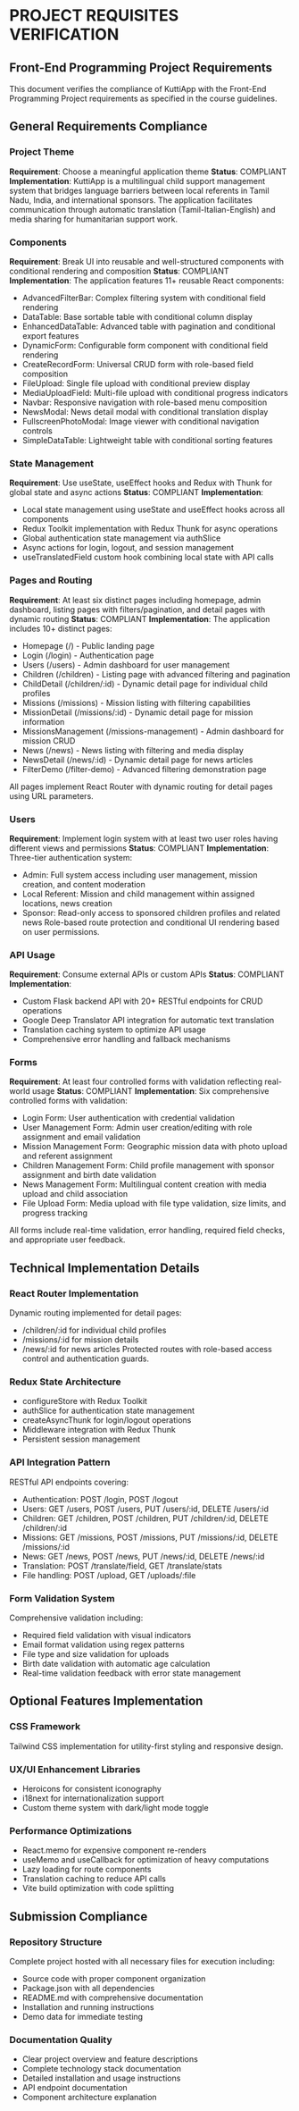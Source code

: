 # PROJECT REQUISITES VERIFICATION

## Front-End Programming Project Requirements

This document verifies the compliance of KuttiApp with the Front-End Programming Project requirements as specified in the course guidelines.

## General Requirements Compliance

### Project Theme
**Requirement**: Choose a meaningful application theme
**Status**: COMPLIANT
**Implementation**: KuttiApp is a multilingual child support management system that bridges language barriers between local referents in Tamil Nadu, India, and international sponsors. The application facilitates communication through automatic translation (Tamil-Italian-English) and media sharing for humanitarian support work.

### Components
**Requirement**: Break UI into reusable and well-structured components with conditional rendering and composition
**Status**: COMPLIANT
**Implementation**: The application features 11+ reusable React components:
- AdvancedFilterBar: Complex filtering system with conditional field rendering
- DataTable: Base sortable table with conditional column display
- EnhancedDataTable: Advanced table with pagination and conditional export features
- DynamicForm: Configurable form component with conditional field rendering
- CreateRecordForm: Universal CRUD form with role-based field composition
- FileUpload: Single file upload with conditional preview display
- MediaUploadField: Multi-file upload with conditional progress indicators
- Navbar: Responsive navigation with role-based menu composition
- NewsModal: News detail modal with conditional translation display
- FullscreenPhotoModal: Image viewer with conditional navigation controls
- SimpleDataTable: Lightweight table with conditional sorting features

### State Management
**Requirement**: Use useState, useEffect hooks and Redux with Thunk for global state and async actions
**Status**: COMPLIANT
**Implementation**: 
- Local state management using useState and useEffect hooks across all components
- Redux Toolkit implementation with Redux Thunk for async operations
- Global authentication state management via authSlice
- Async actions for login, logout, and session management
- useTranslatedField custom hook combining local state with API calls

### Pages and Routing
**Requirement**: At least six distinct pages including homepage, admin dashboard, listing pages with filters/pagination, and detail pages with dynamic routing
**Status**: COMPLIANT
**Implementation**: The application includes 10+ distinct pages:
- Homepage (/) - Public landing page
- Login (/login) - Authentication page
- Users (/users) - Admin dashboard for user management
- Children (/children) - Listing page with advanced filtering and pagination
- ChildDetail (/children/:id) - Dynamic detail page for individual child profiles
- Missions (/missions) - Mission listing with filtering capabilities
- MissionDetail (/missions/:id) - Dynamic detail page for mission information
- MissionsManagement (/missions-management) - Admin dashboard for mission CRUD
- News (/news) - News listing with filtering and media display
- NewsDetail (/news/:id) - Dynamic detail page for news articles
- FilterDemo (/filter-demo) - Advanced filtering demonstration page

All pages implement React Router with dynamic routing for detail pages using URL parameters.

### Users
**Requirement**: Implement login system with at least two user roles having different views and permissions
**Status**: COMPLIANT
**Implementation**: Three-tier authentication system:
- Admin: Full system access including user management, mission creation, and content moderation
- Local Referent: Mission and child management within assigned locations, news creation
- Sponsor: Read-only access to sponsored children profiles and related news
Role-based route protection and conditional UI rendering based on user permissions.

### API Usage
**Requirement**: Consume external APIs or custom APIs
**Status**: COMPLIANT
**Implementation**: 
- Custom Flask backend API with 20+ RESTful endpoints for CRUD operations
- Google Deep Translator API integration for automatic text translation
- Translation caching system to optimize API usage
- Comprehensive error handling and fallback mechanisms

### Forms
**Requirement**: At least four controlled forms with validation reflecting real-world usage
**Status**: COMPLIANT
**Implementation**: Six comprehensive controlled forms with validation:
- Login Form: User authentication with credential validation
- User Management Form: Admin user creation/editing with role assignment and email validation
- Mission Management Form: Geographic mission data with photo upload and referent assignment
- Children Management Form: Child profile management with sponsor assignment and birth date validation
- News Management Form: Multilingual content creation with media upload and child association
- File Upload Form: Media upload with file type validation, size limits, and progress tracking

All forms include real-time validation, error handling, required field checks, and appropriate user feedback.

## Technical Implementation Details

### React Router Implementation
Dynamic routing implemented for detail pages:
- /children/:id for individual child profiles
- /missions/:id for mission details  
- /news/:id for news articles
Protected routes with role-based access control and authentication guards.

### Redux State Architecture
- configureStore with Redux Toolkit
- authSlice for authentication state management
- createAsyncThunk for login/logout operations
- Middleware integration with Redux Thunk
- Persistent session management

### API Integration Pattern
RESTful API endpoints covering:
- Authentication: POST /login, POST /logout
- Users: GET /users, POST /users, PUT /users/:id, DELETE /users/:id
- Children: GET /children, POST /children, PUT /children/:id, DELETE /children/:id
- Missions: GET /missions, POST /missions, PUT /missions/:id, DELETE /missions/:id
- News: GET /news, POST /news, PUT /news/:id, DELETE /news/:id
- Translation: POST /translate/field, GET /translate/stats
- File handling: POST /upload, GET /uploads/:file

### Form Validation System
Comprehensive validation including:
- Required field validation with visual indicators
- Email format validation using regex patterns
- File type and size validation for uploads
- Birth date validation with automatic age calculation
- Real-time validation feedback with error state management

## Optional Features Implementation

### CSS Framework
Tailwind CSS implementation for utility-first styling and responsive design.

### UX/UI Enhancement Libraries
- Heroicons for consistent iconography
- i18next for internationalization support
- Custom theme system with dark/light mode toggle

### Performance Optimizations
- React.memo for expensive component re-renders
- useMemo and useCallback for optimization of heavy computations
- Lazy loading for route components
- Translation caching to reduce API calls
- Vite build optimization with code splitting

## Submission Compliance

### Repository Structure
Complete project hosted with all necessary files for execution including:
- Source code with proper component organization
- Package.json with all dependencies
- README.md with comprehensive documentation
- Installation and running instructions
- Demo data for immediate testing

### Documentation Quality
- Clear project overview and feature descriptions
- Complete technology stack documentation
- Detailed installation and usage instructions
- API endpoint documentation
- Component architecture explanation

